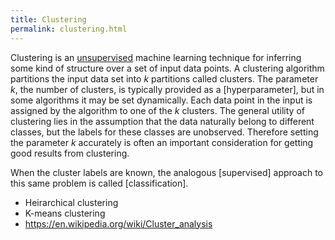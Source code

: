 ```yaml
---
title: Clustering
permalink: clustering.html
---
```


Clustering is an [unsupervised](unsupervised_learning) machine learning technique for inferring some kind of structure over a set of input data points. A clustering algorithm partitions the input data set into $k$ partitions called clusters. The parameter $k$, the number of clusters, is typically provided as a [hyperparameter], but in some algorithms it may be set dynamically. Each data point in the input is assigned by the algorithm to one of the $k$ clusters. The general utility of clustering lies in the assumption that the data naturally belong to different classes, but the labels for these classes are unobserved. Therefore setting the parameter $k$ accurately is often an important consideration for getting good results from clustering.

When the cluster labels are known, the analogous [supervised] approach to this same problem is called [classification].

* Heirarchical clustering
* K-means clustering
* <https://en.wikipedia.org/wiki/Cluster_analysis>

